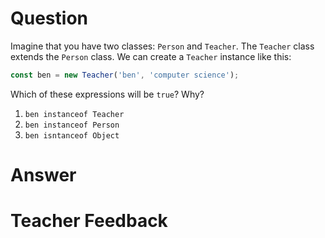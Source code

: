 # Question
Imagine that you have two classes: `Person` and `Teacher`. The `Teacher` class extends the `Person` class. We can create a `Teacher` instance like this:

```js
const ben = new Teacher('ben', 'computer science');
```

Which of these expressions will be `true`? Why?

1. `ben instanceof Teacher`
2. `ben instanceof Person`
3. `ben isntanceof Object`

# Answer


# Teacher Feedback